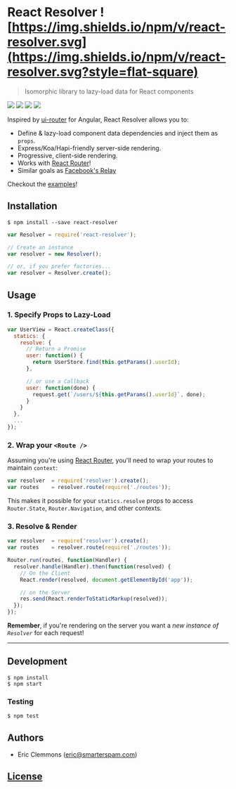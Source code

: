 # React Resolver ![https://img.shields.io/npm/v/react-resolver.svg](https://img.shields.io/npm/v/react-resolver.svg?style=flat-square)

> Isomorphic library to lazy-load data for React components

[![](https://img.shields.io/github/issues-raw/ericclemmons/react-resolver.svg?style=flat-square)](https://github.com/ericclemmons/react-resolver/issues)
[![](https://img.shields.io/travis/ericclemmons/react-resolver/master.svg?style=flat-square)](https://travis-ci.org/ericclemmons/react-resolver)
[![](https://img.shields.io/david/ericclemmons/react-resolver.svg?style=flat-square)](https://david-dm.org/ericclemmons/react-resolver#info=dependencies)
[![](https://img.shields.io/david/dev/ericclemmons/react-resolver.svg?style=flat-square)](https://david-dm.org/ericclemmons/react-resolver#info=devDependencies)

Inspired by [ui-router][4] for Angular,
React Resolver allows you to:

- Define & lazy-load component data dependencies and inject them as `props`.
- Express/Koa/Hapi-friendly server-side rendering.
- Progressive, client-side rendering.
- Works with [React Router][3]!
- Similar goals as [Facebook's Relay][5]

Checkout the [examples][2]!


## Installation

```shell
$ npm install --save react-resolver
```

```javascript
var Resolver = require('react-resolver');

// Create an instance
var resolver = new Resolver();

// or, if you prefer factories...
var resolver = Resolver.create();
```


## Usage

### 1. Specify Props to Lazy-Load

```javascript
var UserView = React.createClass({
  statics: {
    resolve: {
      // Return a Promise
      user: function() {
        return UserStore.find(this.getParams().userId);
      },

      // or use a Callback
      user: function(done) {
        request.get(`/users/${this.getParams().userId}`, done);
      }
    }
  },
  ...
});
```


### 2.  Wrap your `<Route />`

Assuming you're using [React Router][3], you'll need to wrap your routes
to maintain `context`:

```javascript
var resolver  = require('resolver').create();
var routes    = resolver.route(require('./routes'));
```

This makes it possible for your `statics.resolve` props to access
`Router.State`, `Router.Navigation`, and other contexts.


### 3. Resolve & Render

```javascript
var resolver  = require('resolver').create();
var routes    = resolver.route(require('./routes'));

Router.run(routes, function(Handler) {
  resolver.handle(Handler).then(function(resolved) {
    // On the Client
    React.render(resolved, document.getElementById('app'));

    // on the Server
    res.send(React.renderToStaticMarkup(resolved));
  });
});
```

**Remember**, if you're rendering on the server you want a _new instance of `Resolver`_ for each request!

- - -


## Development

```shell
$ npm install
$ npm start
```


### Testing

```shell
$ npm test
```


## Authors

- Eric Clemmons (<eric@smarterspam.com>)


## [License][1]


[1]: https://raw.githubusercontent.com/ericclemmons/react-resolver/master/LICENSE
[2]: https://github.com/ericclemmons/react-resolver/tree/master/examples
[3]: https://github.com/rackt/react-router
[4]: https://github.com/angular-ui/ui-router/wiki#resolve
[5]: https://gist.github.com/wincent/598fa75e22bdfa44cf47
